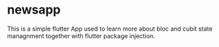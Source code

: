 # newsapp

This is a simple flutter App used to learn more about bloc and cubit state managnment together with flutter package injection.